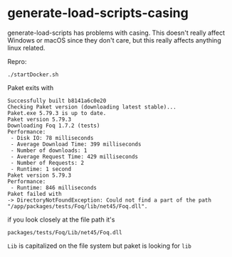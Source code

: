 # generate-load-scripts-casing

generate-load-scripts has problems with casing.  This doesn't really affect Windows or macOS since they don't care, but this really affects anything linux related.  


Repro:

```
./startDocker.sh
```

Paket exits with
```
Successfully built b8141a6c0e20
Checking Paket version (downloading latest stable)...
Paket.exe 5.79.3 is up to date.
Paket version 5.79.3
Downloading Foq 1.7.2 (tests)
Performance:
 - Disk IO: 78 milliseconds
 - Average Download Time: 399 milliseconds
 - Number of downloads: 1
 - Average Request Time: 429 milliseconds
 - Number of Requests: 2
 - Runtime: 1 second
Paket version 5.79.3
Performance:
 - Runtime: 846 milliseconds
Paket failed with
-> DirectoryNotFoundException: Could not find a part of the path "/app/packages/tests/Foq/lib/net45/Foq.dll".
```

if you look closely at the file path it's

```
packages/tests/Foq/Lib/net45/Foq.dll
```

`Lib` is capitalized on the file system but paket is looking for `lib`